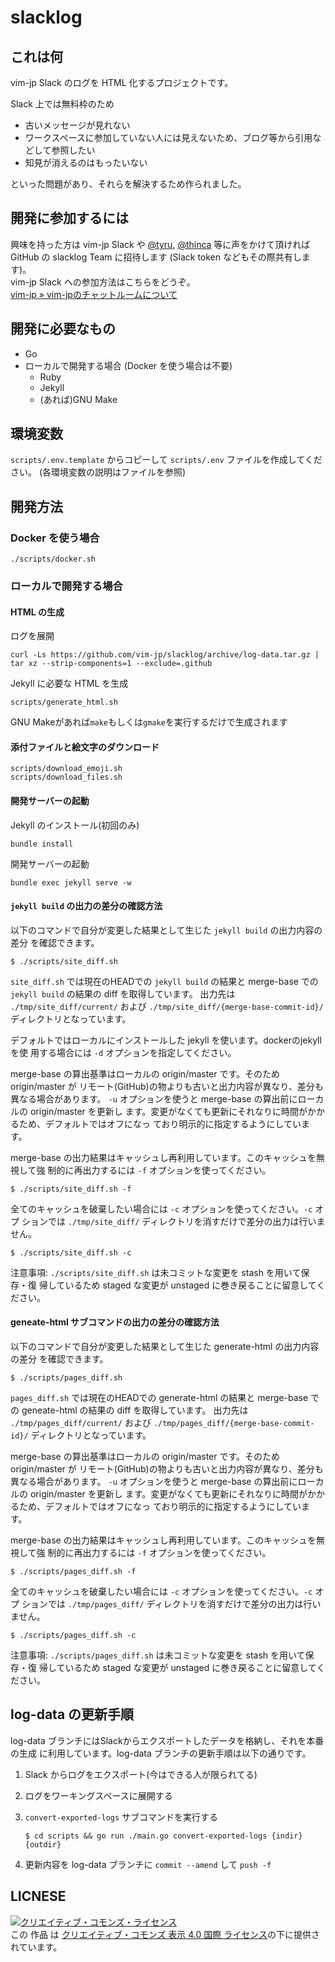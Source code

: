 # slacklog

## これは何

vim-jp Slack のログを HTML 化するプロジェクトです。

Slack 上では無料枠のため

* 古いメッセージが見れない
* ワークスペースに参加していない人には見えないため、ブログ等から引用などして参照したい
* 知見が消えるのはもったいない

といった問題があり、それらを解決するため作られました。

## 開発に参加するには

興味を持った方は vim-jp Slack や [@tyru](https://twitter.com/_tyru_), [@thinca](https://twitter.com/thinca) 等に声をかけて頂ければ GitHub の slacklog Team に招待します (Slack token などもその際共有します)。<br>
vim-jp Slack への参加方法はこちらをどうぞ。<br>
[vim-jp » vim-jpのチャットルームについて](https://vim-jp.org/docs/chat.html)

## 開発に必要なもの

- Go
- ローカルで開発する場合 (Docker を使う場合は不要)
  - Ruby
  - Jekyll
  - (あれば)GNU Make

## 環境変数

`scripts/.env.template` からコピーして `scripts/.env` ファイルを作成してください。
(各環境変数の説明はファイルを参照)

## 開発方法

### Docker を使う場合

```console
./scripts/docker.sh
```

### ローカルで開発する場合

#### HTML の生成

ログを展開

```console
curl -Ls https://github.com/vim-jp/slacklog/archive/log-data.tar.gz | tar xz --strip-components=1 --exclude=.github
```

Jekyll に必要な HTML を生成

```console
scripts/generate_html.sh
```

GNU Makeがあれば`make`もしくは`gmake`を実行するだけで生成されます

#### 添付ファイルと絵文字のダウンロード

```console
scripts/download_emoji.sh
scripts/download_files.sh
```

#### 開発サーバーの起動

Jekyll のインストール(初回のみ)

```console
bundle install
```

開発サーバーの起動

```console
bundle exec jekyll serve -w
```

#### `jekyll build` の出力の差分の確認方法

以下のコマンドで自分が変更した結果として生じた `jekyll build` の出力内容の差分
を確認できます。

```console
$ ./scripts/site_diff.sh
```

`site_diff.sh` では現在のHEADでの `jekyll build` の結果と
merge-base での `jekyll build` の結果の diff を取得しています。
出力先は `./tmp/site_diff/current/` および
`./tmp/site_diff/{merge-base-commit-id}/` ディレクトリとなっています。

デフォルトではローカルにインストールした jekyll を使います。dockerのjekyllを使
用する場合には `-d` オプションを指定してください。

merge-base の算出基準はローカルの origin/master です。そのため origin/master が
リモート(GitHub)の物よりも古いと出力内容が異なり、差分も異なる場合があります。
`-u` オプションを使うと merge-base の算出前にローカルの origin/master を更新し
ます。変更がなくても更新にそれなりに時間がかかるため、デフォルトではオフになっ
ており明示的に指定するようにしています。

merge-base の出力結果はキャッシュし再利用しています。このキャッシュを無視して強
制的に再出力するには `-f` オプションを使ってください。

```console
$ ./scripts/site_diff.sh -f
```

全てのキャッシュを破棄したい場合には `-c` オプションを使ってください。`-c` オプ
ションでは `./tmp/site_diff/` ディレクトリを消すだけで差分の出力は行いません。

```console
$ ./scripts/site_diff.sh -c
```

注意事項: `./scripts/site_diff.sh` は未コミットな変更を stash を用いて保存・復
帰しているため staged な変更が unstaged に巻き戻ることに留意してください。

#### geneate-html サブコマンドの出力の差分の確認方法

以下のコマンドで自分が変更した結果として生じた generate-html の出力内容の差分
を確認できます。

```console
$ ./scripts/pages_diff.sh
```

`pages_diff.sh` では現在のHEADでの generate-html の結果と merge-base での
geneate-html の結果の diff を取得しています。
出力先は `./tmp/pages_diff/current/` および
`./tmp/pages_diff/{merge-base-commit-id}/` ディレクトリとなっています。

merge-base の算出基準はローカルの origin/master です。そのため origin/master が
リモート(GitHub)の物よりも古いと出力内容が異なり、差分も異なる場合があります。
`-u` オプションを使うと merge-base の算出前にローカルの origin/master を更新し
ます。変更がなくても更新にそれなりに時間がかかるため、デフォルトではオフになっ
ており明示的に指定するようにしています。

merge-base の出力結果はキャッシュし再利用しています。このキャッシュを無視して強
制的に再出力するには `-f` オプションを使ってください。

```console
$ ./scripts/pages_diff.sh -f
```

全てのキャッシュを破棄したい場合には `-c` オプションを使ってください。`-c` オプ
ションでは `./tmp/pages_diff/` ディレクトリを消すだけで差分の出力は行いません。

```console
$ ./scripts/pages_diff.sh -c
```

注意事項: `./scripts/pages_diff.sh` は未コミットな変更を stash を用いて保存・復
帰しているため staged な変更が unstaged に巻き戻ることに留意してください。

## log-data の更新手順

log-data ブランチにはSlackからエクスポートしたデータを格納し、それを本番の生成
に利用しています。log-data ブランチの更新手順は以下の通りです。

1. Slack からログをエクスポート(今はできる人が限られてる)
2. ログをワーキングスペースに展開する
3. `convert-exported-logs` サブコマンドを実行する

    ```console
    $ cd scripts && go run ./main.go convert-exported-logs {indir} {outdir}
    ```

4. 更新内容を log-data ブランチに `commit --amend` して `push -f`

## LICNESE

<a rel="license" href="http://creativecommons.org/licenses/by/4.0/"><img alt="クリエイティブ・コモンズ・ライセンス" style="border-width:0" src="https://i.creativecommons.org/l/by/4.0/88x31.png" /></a><br />この 作品 は <a rel="license" href="http://creativecommons.org/licenses/by/4.0/">クリエイティブ・コモンズ 表示 4.0 国際 ライセンス</a>の下に提供されています。
